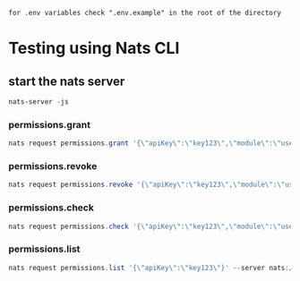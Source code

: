 `for .env variables check ".env.example" in the root of the directory`

# Testing using Nats CLI

## start the nats server
```powershell
nats-server -js
```

### permissions.grant
```powershell
nats request permissions.grant '{\"apiKey\":\"key123\",\"module\":\"users\",\"action\":\"create\"}' --server nats://localhost:4222
```
### permissions.revoke
```powershell
nats request permissions.revoke '{\"apiKey\":\"key123\",\"module\":\"users\",\"action\":\"create\"}' --server nats://localhost:4222
```
### permissions.check
```powershell
nats request permissions.check '{\"apiKey\":\"key123\",\"module\":\"users\",\"action\":\"create\"}' --server nats://localhost:4222
```
### permissions.list
```powershell
nats request permissions.list '{\"apiKey\":\"key123\"}' --server nats://localhost:4222
```


